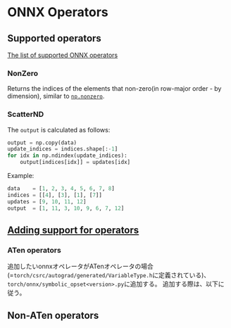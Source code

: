 # ONNX Operators

## Supported operators

[The list of supported ONNX operators](https://github.com/onnx/onnx/blob/main/docs/Operators.md)

### NonZero

Returns the indices of the elements that non-zero(in row-major order - by dimension), similar to [`np.nonzero`](https://numpy.org/doc/stable/reference/generated/numpy.nonzero.html).

### ScatterND

The `output` is calculated as follows:

```python
output = np.copy(data)
update_indices = indices.shape[:-1]
for idx in np.ndindex(update_indices):
    output[indices[idx]] = updates[idx]
```

Example:

```python
data    = [1, 2, 3, 4, 5, 6, 7, 8]
indices = [[4], [3], [1], [7]]
updates = [9, 10, 11, 12]
output  = [1, 11, 3, 10, 9, 6, 7, 12]
```

## [Adding support for operators](https://glaringlee.github.io/onnx.html#adding-support-for-operators)

### ATen operators

追加したいonnxオペレータがATenオペレータの場合(=`torch/csrc/autograd/generated/VariableType.h`に定義されている)、`torch/onnx/symbolic_opset<version>.py`に追加する。
追加する際は、以下に従う。

## Non-ATen operators